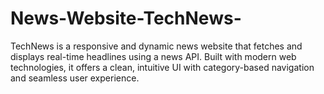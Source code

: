 # News-Website-TechNews-
TechNews is a responsive and dynamic news website that fetches and displays real-time headlines using a news API. Built with modern web technologies, it offers a clean, intuitive UI with category-based navigation and seamless user experience.
